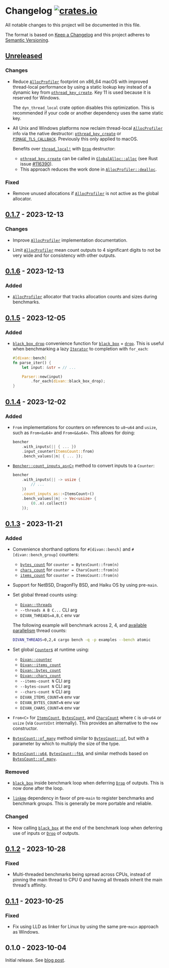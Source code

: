 # Changelog [![crates.io][crate-badge]][crate]

All notable changes to this project will be documented in this file.

The format is based on [Keep a Changelog](http://keepachangelog.com/en/1.0.0/)
and this project adheres to [Semantic
Versioning](http://semver.org/spec/v2.0.0.html).

## [Unreleased]

### Changes

- Reduce [`AllocProfiler`] footprint on x86_64 macOS with improved thread-local
  performance by using a static lookup key instead of a dynamic key from
  [`pthread_key_create`]. Key 11 is used because it is reserved for Windows.

  The `dyn_thread_local` crate option disables this optimization. This is
  recommended if your code or another dependency uses the same static key.

- All Unix and Windows platforms now reclaim thread-local [`AllocProfiler`] info
  via the native destructor: [`pthread_key_create`] or
  [`PIMAGE_TLS_CALLBACK`](https://learn.microsoft.com/en-us/windows/win32/debug/pe-format#tls-callback-functions).
  Previously this only applied to macOS.

  Benefits over [`thread_local!`] with [`Drop`] destructor:
  - [`pthread_key_create`] can be called in
    [`GlobalAlloc::alloc`](https://doc.rust-lang.org/std/alloc/trait.GlobalAlloc.html#tymethod.alloc)
    (see Rust issue [#116390](https://github.com/rust-lang/rust/issues/116390)).
  - This approach reduces the work done in
    [`AllocProfiler::dealloc`](https://docs.rs/divan/0.1/divan/struct.AllocProfiler.html#method.dealloc).

### Fixed

- Remove unused allocations if [`AllocProfiler`] is not active as the global
  allocator.

## [0.1.7] - 2023-12-13

### Changes

- Improve [`AllocProfiler`] implementation documentation.

- Limit [`AllocProfiler`] mean count outputs to 4 significant digits to not be
  very wide and for consistency with other outputs.

## [0.1.6] - 2023-12-13

### Added

- [`AllocProfiler`] allocator that tracks allocation counts and sizes during
  benchmarks.

## [0.1.5] - 2023-12-05

### Added

- [`black_box_drop`](https://docs.rs/divan/0.1.5/divan/fn.black_box_drop.html)
  convenience function for [`black_box`] + [`drop`][drop_fn]. This is useful
  when benchmarking a lazy [`Iterator`] to completion with `for_each`:

  ```rust
  #[divan::bench]
  fn parse_iter() {
      let input: &str = // ...

      Parser::new(input)
          .for_each(divan::black_box_drop);
  }
  ```

## [0.1.4] - 2023-12-02

### Added

- `From` implementations for counters on references to `u8`–`u64` and `usize`,
  such as `From<&u64>` and `From<&&u64>`. This allows for doing:

  ```rust
  bencher
      .with_inputs(|| { ... })
      .input_counter(ItemsCount::from)
      .bench_values(|n| { ... });
  ```

- [`Bencher::count_inputs_as<C>`](https://docs.rs/divan/0.1.4/divan/struct.Bencher.html#method.count_inputs_as)
  method to convert inputs to a `Counter`:

  ```rust
  bencher
      .with_inputs(|| -> usize {
          // ...
      })
      .count_inputs_as::<ItemsCount>()
      .bench_values(|n| -> Vec<usize> {
          (0..n).collect()
      });
  ```

## [0.1.3] - 2023-11-21

### Added

- Convenience shorthand options for `#[divan::bench]` and
  `#[divan::bench_group]` counters:
  - [`bytes_count`](https://docs.rs/divan/0.1.3/divan/attr.bench.html#bytes_count)
    for `counter = BytesCount::from(n)`
  - [`chars_count`](https://docs.rs/divan/0.1.3/divan/attr.bench.html#chars_count)
    for `counter = CharsCount::from(n)`
  - [`items_count`](https://docs.rs/divan/0.1.3/divan/attr.bench.html#items_count)
    for `counter = ItemsCount::from(n)`

- Support for NetBSD, DragonFly BSD, and Haiku OS by using pre-`main`.

- Set global thread counts using:
  - [`Divan::threads`](https://docs.rs/divan/0.1.3/divan/struct.Divan.html#method.threads)
  - `--threads A B C...` CLI arg
  - `DIVAN_THREADS=A,B,C` env var

  The following example will benchmark across 2, 4, and [available parallelism]
  thread counts:

  ```sh
  DIVAN_THREADS=0,2,4 cargo bench -q -p examples --bench atomic
  ```

- Set global
  [`Counter`s](https://docs.rs/divan/0.1.3/divan/counter/trait.Counter.html) at
  runtime using:
  - [`Divan::counter`](https://docs.rs/divan/0.1.3/divan/struct.Divan.html#method.counter)
  - [`Divan::items_count`](https://docs.rs/divan/0.1.3/divan/struct.Divan.html#method.items_count)
  - [`Divan::bytes_count`](https://docs.rs/divan/0.1.3/divan/struct.Divan.html#method.bytes_count)
  - [`Divan::chars_count`](https://docs.rs/divan/0.1.3/divan/struct.Divan.html#method.chars_count)
  - `--items-count N` CLI arg
  - `--bytes-count N` CLI arg
  - `--chars-count N` CLI arg
  - `DIVAN_ITEMS_COUNT=N` env var
  - `DIVAN_BYTES_COUNT=N` env var
  - `DIVAN_CHARS_COUNT=N` env var

- `From<C>` for
  [`ItemsCount`](https://docs.rs/divan/0.1.3/divan/counter/struct.ItemsCount.html),
  [`BytesCount`](https://docs.rs/divan/0.1.3/divan/counter/struct.BytesCount.html),
  and
  [`CharsCount`](https://docs.rs/divan/0.1.3/divan/counter/struct.CharsCount.html)
  where `C` is `u8`–`u64` or `usize` (via `CountUInt` internally). This provides
  an alternative to the `new` constructor.

- [`BytesCount::of_many`](https://docs.rs/divan/0.1.3/divan/counter/struct.BytesCount.html#method.of_many)
  method similar to [`BytesCount::of`](https://docs.rs/divan/0.1/divan/counter/struct.BytesCount.html#method.of),
  but with a parameter by which to multiply the size of the type.

- [`BytesCount::u64`](https://docs.rs/divan/0.1.3/divan/counter/struct.BytesCount.html#method.u64),
  [`BytesCount::f64`](https://docs.rs/divan/0.1.3/divan/counter/struct.BytesCount.html#method.f64),
  and similar methods based on [`BytesCount::of_many`](https://docs.rs/divan/0.1.3/divan/counter/struct.BytesCount.html#method.of_many).

### Removed

- [`black_box`] inside benchmark loop when deferring [`Drop`] of outputs. This
  is now done after the loop.

- [`linkme`](https://docs.rs/linkme) dependency in favor of pre-`main` to
  register benchmarks and benchmark groups. This is generally be more portable
  and reliable.

### Changed

- Now calling [`black_box`] at the end of the benchmark loop when deferring use
  of inputs or [`Drop`] of outputs.

## [0.1.2] - 2023-10-28

### Fixed

- Multi-threaded benchmarks being spread across CPUs, instead of pinning the
  main thread to CPU 0 and having all threads inherit the main thread's
  affinity.

## [0.1.1] - 2023-10-25

### Fixed

- Fix using LLD as linker for Linux by using the same pre-`main` approach as
  Windows.

## 0.1.0 - 2023-10-04

Initial release. See [blog post](https://nikolaivazquez.com/blog/divan/).

[crate]:       https://crates.io/crates/divan
[crate-badge]: https://img.shields.io/crates/v/divan.svg

[Unreleased]: https://github.com/nvzqz/divan/compare/v0.1.7...HEAD
[0.1.7]: https://github.com/nvzqz/divan/compare/v0.1.6...v0.1.7
[0.1.6]: https://github.com/nvzqz/divan/compare/v0.1.5...v0.1.6
[0.1.5]: https://github.com/nvzqz/divan/compare/v0.1.4...v0.1.5
[0.1.4]: https://github.com/nvzqz/divan/compare/v0.1.3...v0.1.4
[0.1.3]: https://github.com/nvzqz/divan/compare/v0.1.2...v0.1.3
[0.1.2]: https://github.com/nvzqz/divan/compare/v0.1.1...v0.1.2
[0.1.1]: https://github.com/nvzqz/divan/compare/v0.1.0...v0.1.1

[`AllocProfiler`]: https://docs.rs/divan/0.1/divan/struct.AllocProfiler.html

[`black_box`]: https://doc.rust-lang.org/std/hint/fn.black_box.html
[`Drop`]: https://doc.rust-lang.org/std/ops/trait.Drop.html
[`Iterator`]: https://doc.rust-lang.org/std/iter/trait.Iterator.html
[available parallelism]: https://doc.rust-lang.org/std/thread/fn.available_parallelism.html
[drop_fn]: https://doc.rust-lang.org/std/mem/fn.drop.html
[`thread_local!`]: https://doc.rust-lang.org/std/macro.thread_local.html

[`pthread_key_create`]: https://pubs.opengroup.org/onlinepubs/9699919799/functions/pthread_key_create.html
